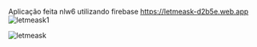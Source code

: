 Aplicação feita nlw6 utilizando firebase
https://letmeask-d2b5e.web.app
![letmeask1](https://user-images.githubusercontent.com/47106171/123350262-fcb81100-d530-11eb-990a-ad2a4afd4cd4.gif)

![letmeask](https://user-images.githubusercontent.com/47106171/123350257-fb86e400-d530-11eb-9ce0-dda60ab4bbef.gif)
